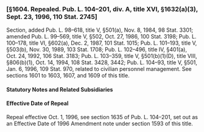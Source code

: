 ### [§1604. Repealed. Pub. L. 104–201, div. A, title XVI, §1632(a)(3), Sept. 23, 1996, 110 Stat. 2745] ###

Section, added Pub. L. 98–618, title V, §501(a), Nov. 8, 1984, 98 Stat. 3301; amended Pub. L. 99–569, title V, §502, Oct. 27, 1986, 100 Stat. 3198; Pub. L. 100–178, title VI, §602(a), Dec. 2, 1987, 101 Stat. 1015; Pub. L. 101–193, title V, §503(b), Nov. 30, 1989, 103 Stat. 1708; Pub. L. 102–496, title IV, §401(a), Oct. 24, 1992, 106 Stat. 3183; Pub. L. 103–359, title V, §501(b)(1)(D), title VIII, §806(b)(1), Oct. 14, 1994, 108 Stat. 3428, 3442; Pub. L. 104–93, title V, §501, Jan. 6, 1996, 109 Stat. 970, related to civilian personnel management. See sections 1601 to 1603, 1607, and 1609 of this title.

#### **Statutory Notes and Related Subsidiaries** ####

#### Effective Date of Repeal ####

Repeal effective Oct. 1, 1996, see section 1635 of Pub. L. 104–201, set out as an Effective Date of 1996 Amendment note under section 1593 of this title.